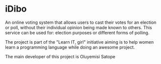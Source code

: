 iDibo
=====

An online voting system that allows users to cast their votes for an election or poll, without their individual opinion being made known to others. This service can be used for: election purposes or different forms of polling.

The project is part of the "Learn IT, girl" initiative aiming is to help women learn a programming language while doing an awesome project.

The main developer of this project is Oluyemisi Satope